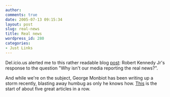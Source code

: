 ```yaml
---
author:
comments: true
date: 2005-07-13 09:15:34
layout: post
slug: real-news
title: Real news
wordpress_id: 280
categories:
- Just Links
---
```


Del.icio.us alerted me to this rather readable blog [post](http://radicalpeace.blogspot.com/2005/06/reason-our-media-doesnt-report-real.html): Robert Kennedy Jr's response to the question "Why isn't our media reporting the real news?".

And while we're on the subject, George Monbiot has been writing up a storm recently, blasting away humbug as only he knows how. [This](http://www.monbiot.com/archives/2005/06/30/save-us-from-ourselves/) is the start of about five great articles in a row.
